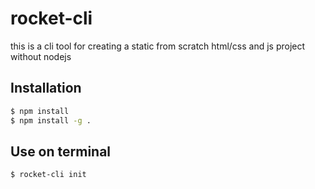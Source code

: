 # rocket-cli

this is a cli tool for creating a static from scratch html/css and js project without nodejs

## Installation

```sh
$ npm install
$ npm install -g .
```

## Use on terminal

```sh
$ rocket-cli init
```
